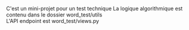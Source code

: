 C'est un mini-projet pour un test technique
La logique algorithmique est contenu dans le dossier word_test/utils<br>
L'API endpoint est word_test/views.py
